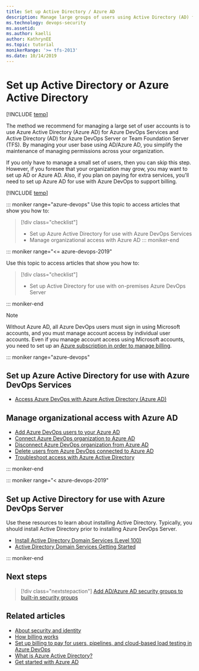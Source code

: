 ```yaml
---
title: Set up Active Directory / Azure AD
description: Manage large groups of users using Active Directory (AD) for Azure DevOps Server or Azure Active Directory (Azure AD) for Azure DevOps 
ms.technology: devops-security
ms.assetid: 
ms.author: kaelli
author: KathrynEE
ms.topic: tutorial
monikerRange: '>= tfs-2013'
ms.date: 10/14/2019
---
```



# Set up Active Directory or Azure Active Directory

[!INCLUDE [temp](../../includes/version-vsts-tfs-all-versions.md)]

The method we recommend for managing a large set of user accounts is to use Azure Active Directory (Azure AD) for Azure DevOps Services and Active Directory (AD) for Azure DevOps Server or Team Foundation Server (TFS). By managing your user base using AD/Azure AD, you simplify the maintenance of managing permissions across your organization.

If you only have to manage a small set of users, then you can skip this step. However, if you foresee that your organization may grow, you may want to set up AD or Azure AD. Also, if you plan on paying for extra services, you'll need to set up Azure AD for use with Azure DevOps to support billing.

[!INCLUDE [temp](../../includes/version-selector-minimize.md)]

::: moniker range="azure-devops"
Use this topic to access articles that show you how to:
> [!div class="checklist"]
> * Set up Azure Active Directory for use with Azure DevOps Services
> * Manage organizational access with Azure AD
::: moniker-end

::: moniker range="<= azure-devops-2019"

Use this topic to access articles that show you how to:
> [!div class="checklist"]
> * Set up Active Directory for use with on-premises Azure DevOps Server

::: moniker-end

> [!NOTE]
> Without Azure AD, all Azure DevOps users must sign in using Microsoft accounts, and you must manage account access by individual user accounts. Even if you manage account access using Microsoft accounts, you need to set up an [Azure subscription in order to manage billing](../../billing/set-up-billing-for-your-organization-vs.md).

::: moniker range="azure-devops"

## Set up Azure Active Directory for use with Azure DevOps Services

* [Access Azure DevOps with Azure Active Directory (Azure AD)](../../organizations/accounts/access-with-azure-ad.md)

## Manage organizational access with Azure AD

* [Add Azure DevOps users to your Azure AD](../../organizations/accounts/add-users-to-azure-ad.md)
* [Connect Azure DevOps organization to Azure AD](../../organizations/accounts/connect-organization-to-azure-ad.md)
* [Disconnect Azure DevOps organization from Azure AD](../../organizations/accounts/disconnect-organization-from-azure-ad.md)
* [Delete users from Azure DevOps connected to Azure AD](../../organizations/accounts/delete-users-from-services-azure-ad.md)
* [Troubleshoot access with Azure Active Directory](../../organizations/accounts/faq-azure-access.md?toc=/azure/devops/organizations/security/toc.json&bc=/azure/devops/organizations/security/breadcrumb/toc.json) 

::: moniker-end

::: moniker range="< azure-devops-2019"

## Set up Active Directory for use with Azure DevOps Server

Use these resources to learn about installing Active Directory. Typically, you should install Active Directory prior to installing Azure DevOps Server.

* [Install Active Directory Domain Services (Level 100)](/windows-server/identity/ad-ds/deploy/install-active-directory-domain-services--level-100-)
* [Active Directory Domain Services Getting Started](/windows-server/identity/ad-ds/ad-ds-getting-started)

::: moniker-end


## Next steps

> [!div class="nextstepaction"]
> [Add AD/Azure AD security groups to built-in security groups](add-ad-aad-built-in-security-groups.md)

## Related articles

* [About security and identity](about-security-identity.md)
* [How billing works](../../billing/overview.md)
* [Set up billing to pay for users, pipelines, and cloud-based load testing in Azure DevOps](../../billing/set-up-billing-for-your-organization-vs.md) 
* [What is Azure Active Directory?](/azure/active-directory/active-directory-whatis)
* [Get started with Azure AD](/azure/active-directory/get-started-azure-ad)
 
